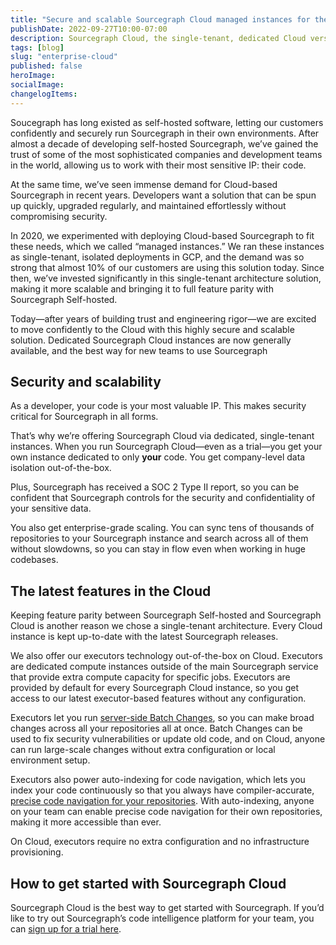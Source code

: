 ```yaml
---
title: "Secure and scalable Sourcegraph Cloud managed instances for the enterprise"
publishDate: 2022-09-27T10:00-07:00
description: Sourcegraph Cloud, the single-tenant, dedicated Cloud version of Sourcegraph, is now generally available.
tags: [blog]
slug: "enterprise-cloud"
published: false
heroImage: 
socialImage: 
changelogItems:
---
```


Soucegraph has long existed as self-hosted software, letting our customers confidently and securely run Sourcegraph in their own environments. After almost a decade of developing self-hosted Sourcegraph, we’ve gained the trust of some of the most sophisticated companies and development teams in the world, allowing us to work with their most sensitive IP: their code.

At the same time, we’ve seen immense demand for Cloud-based Sourcegraph in recent years. Developers want a solution that can be spun up quickly, upgraded regularly, and maintained effortlessly without compromising security.

In 2020, we experimented with deploying Cloud-based Sourcegraph to fit these needs, which we called “managed instances.” We ran these instances as single-tenant, isolated deployments in GCP, and the demand was so strong that almost 10% of our customers are using this solution today. Since then, we’ve invested significantly in this single-tenant architecture solution, making it more scalable and bringing it to full feature parity with Sourcegraph Self-hosted. 

Today—after years of building trust and engineering rigor—we are excited to move confidently to the Cloud with this highly secure and scalable solution. Dedicated Sourcegraph Cloud instances are now generally available, and the best way for new teams to use Sourcegraph

## Security and scalability

As a developer, your code is your most valuable IP. This makes security critical for Sourcegraph in all forms.

That’s why we’re offering Sourcegraph Cloud via dedicated, single-tenant instances. When you run Sourcegraph Cloud—even as a trial—you get your own instance dedicated to only **your** code. You get company-level data isolation out-of-the-box.

Plus, Sourcegraph has received a SOC 2 Type II report, so you can be confident that Sourcegraph controls for the security and confidentiality of your sensitive data.

You also get enterprise-grade scaling. You can sync tens of thousands of repositories to your Sourcegraph instance and search across all of them without slowdowns, so you can stay in flow even when working in huge codebases.

## The latest features in the Cloud

Keeping feature parity between Sourcegraph Self-hosted and Sourcegraph Cloud is another reason we chose a single-tenant architecture. Every Cloud instance is kept up-to-date with the latest Sourcegraph releases.

We also offer our executors technology out-of-the-box on Cloud. Executors are dedicated compute instances outside of the main Sourcegraph service that provide extra compute capacity for specific jobs. Executors are provided by default for every Sourcegraph Cloud instance, so you get access to our latest executor-based features without any configuration.

Executors let you run [server-side Batch Changes](https://docs.sourcegraph.com/batch_changes/explanations/server_side), so you can make broad changes across all your repositories all at once. Batch Changes can be used to fix security vulnerabilities or update old code, and on Cloud, anyone can run large-scale changes without extra configuration or local environment setup. 

Executors also power auto-indexing for code navigation, which lets you index your code continuously so that you always have compiler-accurate, [precise code navigation for your repositories](https://about.sourcegraph.com/blog/announcing-auto-indexing). With auto-indexing, anyone on your team can enable precise code navigation for their own repositories, making it more accessible than ever.

On Cloud, executors require no extra configuration and no infrastructure provisioning. 

## How to get started with Sourcegraph Cloud

Sourcegraph Cloud is the best way to get started with Sourcegraph. If you’d like to try out Sourcegraph’s code intelligence platform for your team, you can [sign up for a trial here](https://www.signup.sourcegraph.com/).

